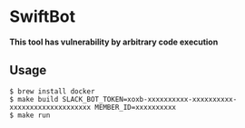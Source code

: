 # SwiftBot

**This tool has vulnerability by arbitrary code execution**

## Usage

```
$ brew install docker
$ make build SLACK_BOT_TOKEN=xoxb-xxxxxxxxxx-xxxxxxxxxx-xxxxxxxxxxxxxxxxxxxx MEMBER_ID=xxxxxxxxxx
$ make run
```
